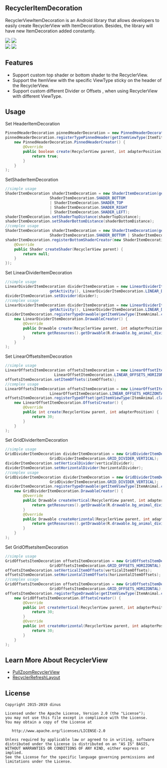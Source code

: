
## RecyclerItemDecoration
RecyclerViewItemDecoration is an Android library that allows developers to easily create RecyclerView with ItemDecoration.
Besides, the library will have new ItemDecoration added constantly.

![](https://github.com/dinuscxj/RecyclerItemDecoration/blob/master/Preview/PinnedHeaderItemDecoration.gif?width=300)
![](https://github.com/dinuscxj/RecyclerItemDecoration/blob/master/Preview/ShaderItemDecoration.gif?width=300)<br/>
![](https://github.com/dinuscxj/RecyclerItemDecoration/blob/master/Preview/LinearDividerItemDecoration.gif?width=300)
![](https://github.com/dinuscxj/RecyclerItemDecoration/blob/master/Preview/GridOffsetsItemDecoration.gif?width=300)

## Features
 * Support custom top shader or bottom shader to the RecyclerView.
 * Support the ItemView with the specific ViewType sticky on the header of the RecyclerView.
 * Support custom different Divider or Offsets , when using RecyclerView with different ViewType.

## Usage
 Set HeaderItemDecoration<br/>
 ```java
 PinnedHeaderDecoration pinnedHeaderDecoration = new PinnedHeaderDecoration();
 pinnedHeaderDecoration.registerTypePinnedHeader(getItemViewType(ItemTitle.class),
     new PinnedHeaderDecoration.PinnedHeaderCreator() {
         @Override
         public boolean create(RecyclerView parent, int adapterPosition) {
             return true;
         }
     }
 );
 ```

 SetShaderItemDecoration<br/>
 ```java
 //simple usage
 ShaderItemDecoration shaderItemDecoration = new ShaderItemDecoration(getActivity(),
                     ShaderItemDecoration.SHADER_BOTTOM
                     | ShaderItemDecoration.SHADER_TOP
                     | ShaderItemDecoration.SHADER_RIGHT
                     | ShaderItemDecoration.SHADER_LEFT);
 shaderItemDecoration.setShaderTopDistance(shaderTopDistance);
 shaderItemDecoration.setShaderBottomDistance(shaderBottomDistance);
 //complex usage
 ShaderItemDecoration shaderItemDecoration = new ShaderItemDecoration(getActivity(),
                     ShaderItemDecoration.SHADER_BOTTOM | ShaderItemDecoration.SHADER_TOP);
 shaderItemDecoration.registerBottomShaderCreator(new ShaderItemDecoration.ShaderCreator() {
     @Override
     public Shader createShader(RecyclerView parent) {
         return null;
     }
 });
 ```

 Set LinearDividerItemDecoration<br/>
 ```java
 //simple usage
 LinearDividerItemDecoration dividerItemDecoration = new LinearDividerItemDecoration(
                     getActivity(), LinearDividerItemDecoration.LINEAR_DIVIDER_VERTICAL);
 dividerItemDecoration.setDivider(divider);
 //complex usage
 LinearDividerItemDecoration dividerItemDecoration = new LinearDividerItemDecoration(
                     getActivity(), LinearDividerItemDecoration.LINEAR_DIVIDER_VERTICAL);
 dividerItemDecoration.registerTypeDrawable(getItemViewType(ItemAnimal.class),
     new LinearDividerItemDecoration.DrawableCreator() {
         @Override
         public Drawable create(RecyclerView parent, int adapterPosition) {
             return getResources().getDrawable(R.drawable.bg_animal_divider);
         }
     }
 );
 ```

 Set LinearOffsetsItemDecoration<br/>
 ```java
 //simple usage
 LinearOffsetsItemDecoration offsetsItemDecoration = new LinearOffsetItemDecoration(
                       LinearOffsetItemDecoration.LINEAR_OFFSETS_HORIZONTAL);
 offsetsItemDecoration.setItemOffsets(itemOffsets);
 //complex usage
 LinearOffsetsItemDecoration offsetsItemDecoration = new LinearOffsetItemDecoration(
                     LinearOffsetItemDecoration.LINEAR_OFFSETS_HORIZONTAL);
 offsetsItemDecoration.registerTypeOffset(getItemViewType(ItemAnimal.class),
     new LinearOffsetItemDecoration.OffsetsCreator() {
         @Override
         public int create(RecyclerView parent, int adapterPosition) {
             return 30;
         }
     }
 );
 ```

 Set GridDividerItemDecoration<br/>
 ```java
 //simple usage
 GridDividerItemDecoration dividerItemDecoration = new GridDividerItemDecoration(getActivity(),
                     GridDividerItemDecoration.GRID_DIVIDER_VERTICAL);
 dividerItemDecoration.setVerticalDivider(verticalDivider);
 dividerItemDecoration.setHorizontalDivider(horizontalDivider);
 //complex usage
 GridDividerItemDecoration dividerItemDecoration = new GridDividerItemDecoration(getActivity(),
                     GridDividerItemDecoration.GRID_DIVIDER_VERTICAL);
 dividerItemDecoration.registerTypeDrawable(getItemViewType(ItemAnimal.class),
     new GridDividerItemDecoration.DrawableCreator() {
         @Override
         public Drawable createVertical(RecyclerView parent, int adapterPosition) {
             return getResources().getDrawable(R.drawable.bg_animal_divider);
         }
         @Override
         public Drawable createHorizontal(RecyclerView parent, int adapterPosition) {
             return getResources().getDrawable(R.drawable.bg_animal_divider);
         }
     }
 );
 ```

 Set GridOffsetsItemDecoration<br/>
 ```java
 //simple usage
 GridOffsetsItemDecoration offsetsItemDecoration = new GridOffsetsItemDecoration(
                     GridOffsetsItemDecoration.GRID_OFFSETS_HORIZONTAL);
 offsetsItemDecoration.setVerticalItemOffsets(verticalItemOffsets);
 offsetsItemDecoration.setHorizontalItemOffsets(horizontalItemOffsets);
 //complex usage
 GridOffsetsItemDecoration offsetsItemDecoration = new GridOffsetsItemDecoration(
                     GridOffsetsItemDecoration.GRID_OFFSETS_HORIZONTAL);
 offsetsItemDecoration.registerTypeDrawable(getItemViewType(ItemAnimal.class),
     new GridOffsetsItemDecoration.OffsetsCreator() {
         @Override
         public int createVertical(RecyclerView parent, int adapterPosition) {
             return 30;
         }
         @Override
         public int createHorizontal(RecyclerView parent, int adapterPosition) {
             return 30;
         }
     }
 );
 ```
## Learn More About RecyclerView
* [PullZoomRecyclerView](https://github.com/dinuscxj/PullZoomRecyclerView)
* [RecyclerRefreshLayout](https://github.com/dinuscxj/RecyclerRefreshLayout)

## License
    Copyright 2015-2019 dinus

    Licensed under the Apache License, Version 2.0 (the "License");
    you may not use this file except in compliance with the License.
    You may obtain a copy of the License at

       http://www.apache.org/licenses/LICENSE-2.0

    Unless required by applicable law or agreed to in writing, software
    distributed under the License is distributed on an "AS IS" BASIS,
    WITHOUT WARRANTIES OR CONDITIONS OF ANY KIND, either express or implied.
    See the License for the specific language governing permissions and
    limitations under the License.
